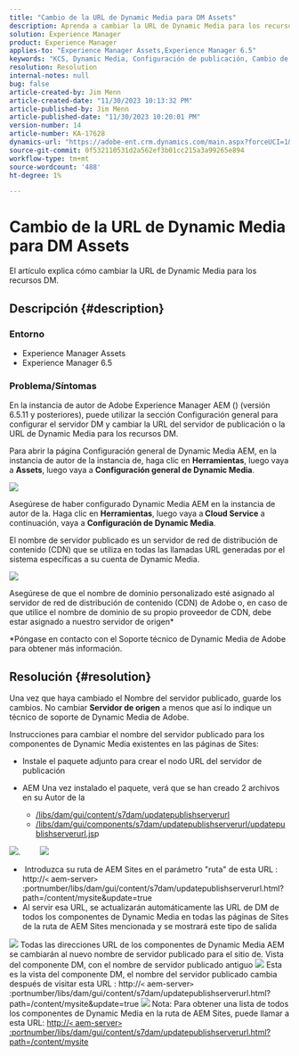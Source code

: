 ```yaml
---
title: "Cambio de la URL de Dynamic Media para DM Assets"
description: Aprenda a cambiar la URL de Dynamic Media para los recursos DM.
solution: Experience Manager
product: Experience Manager
applies-to: "Experience Manager Assets,Experience Manager 6.5"
keywords: "KCS, Dynamic Media, Configuración de publicación, Cambio de la URL de DM"
resolution: Resolution
internal-notes: null
bug: false
article-created-by: Jim Menn
article-created-date: "11/30/2023 10:13:32 PM"
article-published-by: Jim Menn
article-published-date: "11/30/2023 10:20:01 PM"
version-number: 14
article-number: KA-17628
dynamics-url: "https://adobe-ent.crm.dynamics.com/main.aspx?forceUCI=1&pagetype=entityrecord&etn=knowledgearticle&id=0ec551ae-cd8f-ee11-8179-6045bd006268"
source-git-commit: 0f532110531d2a562ef3b01cc215a3a99265e894
workflow-type: tm+mt
source-wordcount: '488'
ht-degree: 1%

---
```


# Cambio de la URL de Dynamic Media para DM Assets


El artículo explica cómo cambiar la URL de Dynamic Media para los recursos DM.

## Descripción {#description}


### Entorno

- Experience Manager Assets
- Experience Manager 6.5



### Problema/Síntomas


En la instancia de autor de Adobe Experience Manager AEM () (versión 6.5.11 y posteriores), puede utilizar la sección Configuración general para configurar el servidor DM y cambiar la URL del servidor de publicación o la URL de Dynamic Media para los recursos DM.

Para abrir la página Configuración general de Dynamic Media AEM, en la instancia de autor de la instancia de, haga clic en <b>Herramientas</b>, luego vaya a <b>Assets</b>, luego vaya a <b>Configuración general de Dynamic Media</b>.

![](assets/___12c551ae-cd8f-ee11-8179-6045bd006268___.png)

Asegúrese de haber configurado Dynamic Media AEM en la instancia de autor de la. Haga clic en <b>Herramientas</b>, luego vaya a<b> Cloud Service</b> a continuación, vaya a <b>Configuración de Dynamic Media</b>.

El nombre de servidor publicado es un servidor de red de distribución de contenido (CDN) que se utiliza en todas las llamadas URL generadas por el sistema específicas a su cuenta de Dynamic Media.

![](assets/___16c551ae-cd8f-ee11-8179-6045bd006268___.png)

Asegúrese de que el nombre de dominio personalizado esté asignado al servidor de red de distribución de contenido (CDN) de Adobe o, en caso de que utilice el nombre de dominio de su propio proveedor de CDN, debe estar asignado a nuestro servidor de origen\*

\*Póngase en contacto con el Soporte técnico de Dynamic Media de Adobe para obtener más información.


## Resolución {#resolution}


Una vez que haya cambiado el Nombre del servidor publicado, guarde los cambios. No cambiar <b>Servidor de origen</b> a menos que así lo indique un técnico de soporte de Dynamic Media de Adobe.

Instrucciones para cambiar el nombre del servidor publicado para los componentes de Dynamic Media existentes en las páginas de Sites:

- Instale el paquete adjunto para crear el nodo URL del servidor de publicación
- AEM Una vez instalado el paquete, verá que se han creado 2 archivos en su Autor de la

   - [/libs/dam/gui/content/s7dam/updatepublishserverurl](http://vgaur-wx-1:4502/crx/de/index.jsp#/crx.default/jcr%3aroot/libs/dam/gui/content/s7dam/updatepublishserverurl "Ver ruta en el CRXDE Lite")
   - [/libs/dam/gui/components/s7dam/updatepublishserverurl/updatepublishserverurl.js](http://vgaur-wx-1:4502/crx/de/index.jsp#/crx.default/jcr%3aroot/libs/dam/gui/components/s7dam/updatepublishserverurl/updatepublishserverurl.jsp "Ver ruta en el CRXDE Lite")p


![](assets/d326656d-3f49-ec11-8c62-000d3a5cbc3f.png).         ![](assets/20fc6673-3f49-ec11-8c62-000d3a5cbc3f.png)

- &#x200B;&#x200B;&#x200B;&#x200B;&#x200B; Introduzca su ruta de AEM Sites en el parámetro &quot;ruta&quot; de esta URL : http://`<` aem-server`>` :portnumber/libs/dam/gui/content/s7dam/updatepublishserverurl.html?path=/content/mysite&amp;update=true&#x200B;&#x200B;&#x200B;&#x200B;&#x200B;&#x200B;&#x200B;
- Al servir esa URL, se actualizarán automáticamente las URL de DM de todos los componentes de Dynamic Media en todas las páginas de Sites de la ruta de AEM Sites mencionada y se mostrará este tipo de salida


![](assets/12ef597f-3f49-ec11-8c62-000d3a5cbc3f.png)
Todas las direcciones URL de los componentes de Dynamic Media AEM se cambiarán al nuevo nombre de servidor publicado para el sitio de.
Vista del componente DM, con el nombre de servidor publicado antiguo
![](assets/59f64ca5-4049-ec11-8c62-000d3a5cbc3f.png)
Esta es la vista del componente DM, el nombre del servidor publicado cambia después de visitar esta URL : http://`<` aem-server`>` :portnumber/libs/dam/gui/content/s7dam/updatepublishserverurl.html?path=/content/mysite&amp;update=true
![](assets/7a7449b1-4049-ec11-8c62-000d3a5cbc3f.png)
Nota: Para obtener una lista de todos los componentes de Dynamic Media en la ruta de AEM Sites, puede llamar a esta URL: <u style="text-decoration:underline">http://`<` aem-server`>` :portnumber/libs/dam/gui/content/s7dam/updatepublishserverurl.html?path=/content/mysite</u>

&#x200B;&#x200B;&#x200B;&#x200B;&#x200B;&#x200B;

